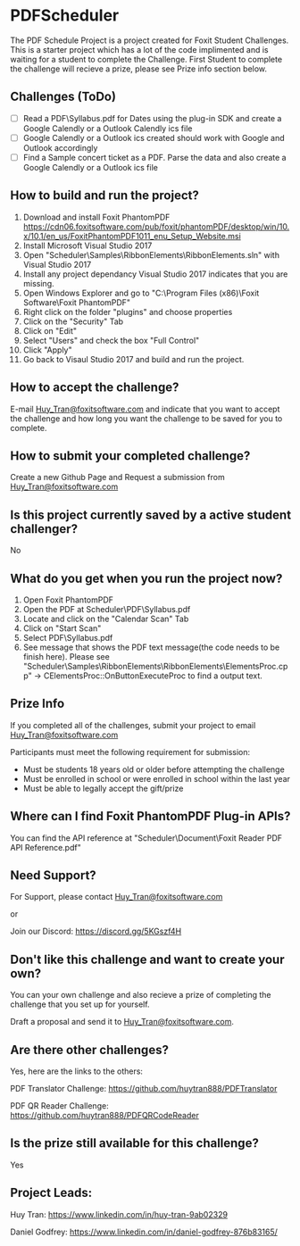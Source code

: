 # PDFScheduler

The PDF Schedule Project is a project created for Foxit Student Challenges. This is a starter project which has a lot of the code implimented and is waiting for a student to complete the Challenge. First Student to complete the challenge will recieve a prize, please see Prize info section below.

## Challenges (ToDo)
- [ ] Read a PDF\Syllabus.pdf for Dates using the plug-in SDK and create a Google Calendly or a Outlook Calendly ics file
- [ ] Google Calendly or a Outlook ics created should work with Google and Outlook accordingly
- [ ] Find a Sample concert ticket as a PDF.  Parse the data and also create a Google Calendly or a Outlook ics file

## How to build and run the project?
1. Download and install Foxit PhantomPDF https://cdn06.foxitsoftware.com/pub/foxit/phantomPDF/desktop/win/10.x/10.1/en_us/FoxitPhantomPDF1011_enu_Setup_Website.msi
2. Install Microsoft Visual Studio 2017
3. Open "Scheduler\Samples\RibbonElements\RibbonElements.sln" with Visual Studio 2017
4. Install any project dependancy Visual Studio 2017 indicates that you are missing.
5. Open Windows Explorer and go to "C:\Program Files (x86)\Foxit Software\Foxit PhantomPDF\"
6. Right click on the folder "plugins" and choose properties
7. Click on the "Security" Tab
8. Click on "Edit"
9. Select "Users" and check the box "Full Control"
10. Click "Apply"
11. Go back to Visaul Studio 2017 and build and run the project.

## How to accept the challenge?
E-mail Huy_Tran@foxitsoftware.com and indicate that you want to accept the challenge and how long you want the challenge to be saved for you to complete.

## How to submit your completed challenge?
Create a new Github Page and Request a submission from Huy_Tran@foxitsoftware.com

## Is this project currently saved by a active student challenger?
No

## What do you get when you run the project now?
1. Open Foxit PhantomPDF
2. Open the PDF at Scheduler\PDF\Syllabus.pdf
3. Locate and click on the "Calendar Scan" Tab 
4. Click on "Start Scan"
5. Select PDF\Syllabus.pdf
6. See message that shows the PDF text message(the code needs to be finish here).  Please see "Scheduler\Samples\RibbonElements\RibbonElements\ElementsProc.cpp" -> CElementsProc::OnButtonExecuteProc to find a output text.


## Prize Info
If you completed all of the challenges, submit your project to email Huy_Tran@foxitsoftware.com

Participants must meet the following requirement for submission:
* Must be students 18 years old or older before attempting the challenge
* Must be enrolled in school or were enrolled in school within the last year
* Must be able to legally accept the gift/prize

## Where can I find Foxit PhantomPDF Plug-in APIs?
You can find the API reference at "Scheduler\Document\Foxit Reader PDF API Reference.pdf"

## Need Support?
For Support, please contact Huy_Tran@foxitsoftware.com

or

Join our Discord: https://discord.gg/5KGszf4H

## Don't like this challenge and want to create your own?
You can your own challenge and also recieve a prize of completing the challenge that you set up for yourself.  

 Draft a proposal and send it to Huy_Tran@foxitsoftware.com.

## Are there other challenges? 
Yes, here are the links to the others:

PDF Translator Challenge: https://github.com/huytran888/PDFTranslator

PDF QR Reader Challenge: https://github.com/huytran888/PDFQRCodeReader

## Is the prize still available for this challenge?
Yes

## Project Leads:
Huy Tran: https://www.linkedin.com/in/huy-tran-9ab02329

Daniel Godfrey: https://www.linkedin.com/in/daniel-godfrey-876b83165/
